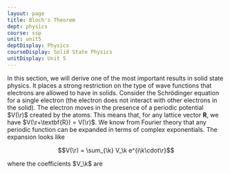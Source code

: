 ```yaml
---
layout: page
title: Bloch's Theorem
dept: physics
course: ssp
unit: unit5
deptDisplay: Physics
courseDisplay: Solid State Physics
unitDisplay: Unit 5
---
```


In this section, we will derive one of the most important results in solid state physics. It places a strong restriction on the type of wave functions that electrons are allowed to have in solids. Consider the Schrödinger equation for a single electron (the electron does not interact with other electrons in the solid). The electron moves in the presence of a periodic potential $V(\r)$ created by the atoms. This means that, for any lattice vector $\textbf{R}$, we have $V(\r+\textbf{R}) = V(\r)$. We know from Fourier theory that any periodic function can be expanded in terms of complex exponentials. The expansion looks like

$$V(\r) = \sum_{\k} V_\k e^{i\k\cdot\r}$$

where the coefficients $V_\k$ are 













